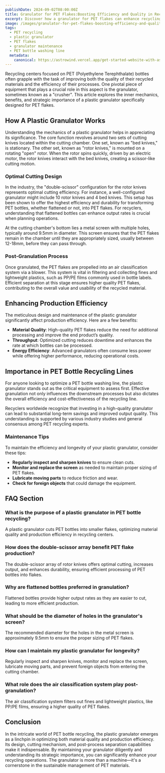 ```yaml
---
publishDate: 2024-09-02T08:00:00Z
title: Granulator for PET Flakes:Boosting Efficiency and Quality in Recycling
excerpt: Discover how a granulator for PET flakes can enhance recycling efficiency and material quality. Learn about its mechanics, benefits, and optimal designs.
image: /images/granulator-for-pet-flakes-boosting-efficiency-and-quality-in-recycling.webp
tags:
  - PET recycling
  - plastic granulator
  - PET flakes
  - granulator maintenance
  - PET bottle washing line
  metadata:
    canonical: https://astrowind.vercel.app/get-started-website-with-astro-tailwind-css
---
```


Recycling centers focused on PET (Polyethylene Terephthalate) bottles often grapple with the task of improving both the quality of their recycled materials and the efficiency of their processes. One pivotal piece of equipment that plays a crucial role in this aspect is the granulator, sometimes known as a "crusher". This article explores the inner mechanics, benefits, and strategic importance of a plastic granulator specifically designed for PET flakes.

## How A Plastic Granulator Works

Understanding the mechanics of a plastic granulator helps in appreciating its significance. The core function revolves around two sets of cutting knives located within the cutting chamber. One set, known as "bed knives," is stationary. The other set, known as "rotor knives," is mounted on a rotating "open" rotor. When the rotor spins quickly, driven by an electric motor, the rotor knives interact with the bed knives, creating a scissor-like cutting motion.

### Optimal Cutting Design

In the industry, the "double-scissor" configuration for the rotor knives represents optimal cutting efficiency. For instance, a well-configured granulator might include 10 rotor knives and 4 bed knives. This setup has been shown to offer the highest efficiency and durability for transforming PET bottles, whether flattened or not, into PET flakes. For recyclers, understanding that flattened bottles can enhance output rates is crucial when planning operations.

At the cutting chamber's bottom lies a metal screen with multiple holes, typically around 9.5mm in diameter. This screen ensures that the PET flakes remain in the chamber until they are appropriately sized, usually between 12-18mm, before they can pass through.

### Post-Granulation Process

Once granulated, the PET flakes are propelled into an air classification system via a blower. This system is vital in filtering and collecting fines and lightweight plastics, such as PP/PE films commonly used in bottle labels. Efficient separation at this stage ensures higher quality PET flakes, contributing to the overall value and usability of the recycled material.

## Enhancing Production Efficiency

The meticulous design and maintenance of the plastic granulator significantly affect production efficiency. Here are a few benefits:

- **Material Quality**: High-quality PET flakes reduce the need for additional processing and improve the end product’s quality.
- **Throughput**: Optimized cutting reduces downtime and enhances the rate at which bottles can be processed.
- **Energy Efficiency**: Advanced granulators often consume less power while offering higher performance, reducing operational costs.

## Importance in PET Bottle Recycling Lines

For anyone looking to optimize a PET bottle washing line, the plastic granulator stands out as the critical equipment to assess first. Effective granulation not only influences the downstream processes but also dictates the overall efficiency and cost-effectiveness of the recycling line.

Recyclers worldwide recognize that investing in a high-quality granulator can lead to substantial long-term savings and improved output quality. This understanding is supported by various industry studies and general consensus among PET recycling experts.

### Maintenance Tips

To maintain the efficiency and longevity of your plastic granulator, consider these tips:

- **Regularly inspect and sharpen knives** to ensure clean cuts.
- **Monitor and replace the screen** as needed to maintain proper sizing of PET flakes.
- **Lubricate moving parts** to reduce friction and wear.
- **Check for foreign objects** that could damage the equipment.

## FAQ Section

### What is the purpose of a plastic granulator in PET bottle recycling?
A plastic granulator cuts PET bottles into smaller flakes, optimizing material quality and production efficiency in recycling centers.

### How does the double-scissor array benefit PET flake production?
The double-scissor array of rotor knives offers optimal cutting, increases output, and enhances durability, ensuring efficient processing of PET bottles into flakes.

### Why are flattened bottles preferred in granulation?
Flattened bottles provide higher output rates as they are easier to cut, leading to more efficient production.

### What should be the diameter of holes in the granulator's screen?
The recommended diameter for the holes in the metal screen is approximately 9.5mm to ensure the proper sizing of PET flakes.

### How can I maintain my plastic granulator for longevity?
Regularly inspect and sharpen knives, monitor and replace the screen, lubricate moving parts, and prevent foreign objects from entering the cutting chamber.

### What role does the air classification system play post-granulation?
The air classification system filters out fines and lightweight plastics, like PP/PE films, ensuring a higher quality of PET flakes.

## Conclusion

In the intricate world of PET bottle recycling, the plastic granulator emerges as a linchpin in optimizing both material quality and production efficiency. Its design, cutting mechanism, and post-process separation capabilities make it indispensable. By maintaining your granulator diligently and understanding its strategic importance, you can significantly enhance your recycling operations. The granulator is more than a machine—it's a cornerstone in the sustainable management of PET materials.